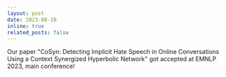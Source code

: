 ```yaml
---
layout: post
date: 2023-08-10
inline: true
related_posts: false
---
```


Our paper "CoSyn: Detecting Implicit Hate Speech in Online Conversations Using a Context Synergized Hyperbolic Network" got accepted at EMNLP 2023, main conference!